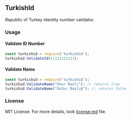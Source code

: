 ## TurkishId

Republic of Turkey identity number validator.

### Usage

#### Validate ID Number

```js
const turkishid = require('turkishid');
turkishid.ValidateId(11111111111);
```

#### Validate Name

```js
const turkishid = require('turkishid');
turkishid.ValidateName("Onur Ravli"); // returns true
turkishid.ValidateName("On2ur Ravli@"); // returns false
```

### License

MIT License. For more details, look [license.md](./license.md) file.
